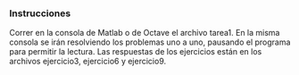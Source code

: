 ### Instrucciones 

Correr en la consola de Matlab o de Octave el archivo tarea1. En la misma consola se irán resolviendo los problemas uno a uno, pausando el programa para permitir la lectura. Las respuestas de los ejercicios están en los archivos ejercicio3, ejercicio6 y ejercicio9.
